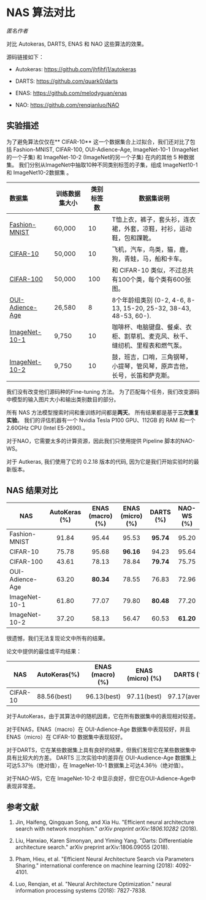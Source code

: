 # NAS 算法对比

*匿名作者*

对比 Autokeras, DARTS, ENAS 和 NAO 这些算法的效果。

源码链接如下：

- Autokeras: <https://github.com/jhfjhfj1/autokeras>

- DARTS: <https://github.com/quark0/darts>

- ENAS: <https://github.com/melodyguan/enas>

- NAO: <https://github.com/renqianluo/NAO>

## 实验描述

为了避免算法仅仅在** CIFAR-10** 这一个数据集合上过拟合，我们还对比了包括 Fashion-MNIST, CIFAR-100, OUI-Adience-Age, ImageNet-10-1 (ImageNet的一个子集) 和 ImageNet-10-2 (ImageNet的另一个子集) 在内的其他 5 种数据集。 我们分别从ImageNet中抽取10种不同类别标签的子集，组成 ImageNet10-1 和 ImageNet10-2数据集 。

| 数据集                                                                                     | 训练数据集大小 | 类别标签数 | 数据集说明                                                      |
|:--------------------------------------------------------------------------------------- | ------- | ----- | ---------------------------------------------------------- |
| [Fashion-MNIST](https://github.com/zalandoresearch/fashion-mnist)                       | 60,000  | 10    | T恤上衣，裤子，套头衫，连衣裙，外套，凉鞋，衬衫，运动鞋，包和踝靴。                         |
| [CIFAR-10](https://www.cs.toronto.edu/~kriz/cifar.html)                                 | 50,000  | 10    | 飞机，汽车，鸟类，猫，鹿，狗，青蛙，马，船和卡车。                                  |
| [CIFAR-100](https://www.cs.toronto.edu/~kriz/cifar.html)                                | 50,000  | 100   | 和 CIFAR-10 类似，不过总共有100个类，每个类有600张图。                        |
| [OUI-Adience-Age](https://talhassner.github.io/home/projects/Adience/Adience-data.html) | 26,580  | 8     | 8个年龄组类别 (0-2, 4-6, 8-13, 15-20, 25-32, 38-43, 48-53, 60-). |
| [ImageNet-10-1](http://www.image-net.org/)                                              | 9,750   | 10    | 咖啡杯、电脑键盘、餐桌、衣柜、割草机、麦克风、秋千、缝纫机、里程表和燃气泵。                     |
| [ImageNet-10-2](http://www.image-net.org/)                                              | 9,750   | 10    | 鼓，班吉，口哨，三角钢琴，小提琴，管风琴，原声吉他，长号，长笛和萨克斯。                       |

我们没有改变他们源码种的Fine-tuning 方法。 为了匹配每个任务，我们改变源码中模型的输入图片大小和输出类别数目的部分。

所有 NAS 方法模型搜索时间和重训练时间都是**两天**。 所有结果都是基于**三次重复实验**。 我们的评估机器有一个 Nvidia Tesla P100 GPU、112GB 的 RAM 和一个2.60GHz CPU (Intel E5-2690).。

对于NAO，它需要太多的计算资源，因此我们只使用提供 Pipeline 脚本的NAO-WS。

对于 Autkeras, 我们使用了它的 0.2.18 版本的代码, 因为它是我们开始实验时的最新版本。

## NAS 结果对比

| NAS             | AutoKeras (%) | ENAS (macro) (%) | ENAS (micro) (%) | DARTS (%) | NAO-WS (%) |
| --------------- |:-------------:|:----------------:|:----------------:|:---------:|:----------:|
| Fashion-MNIST   |     91.84     |      95.44       |      95.53       | **95.74** |   95.20    |
| CIFAR-10        |     75.78     |      95.68       |    **96.16**     |   94.23   |   95.64    |
| CIFAR-100       |     43.61     |      78.13       |      78.84       | **79.74** |   75.75    |
| OUI-Adience-Age |     63.20     |    **80.34**     |      78.55       |   76.83   |   72.96    |
| ImageNet-10-1   |     61.80     |      77.07       |      79.80       | **80.48** |   77.20    |
| ImageNet-10-2   |     37.20     |      58.13       |      56.47       |   60.53   | **61.20**  |

很遗憾，我们无法复现论文中所有的结果。

论文中提供的最佳或平均结果：

| NAS       | AutoKeras(%) | ENAS (macro) (%) | ENAS (micro) (%) |   DARTS (%)    | NAO-WS (%)  |
| --------- | ------------ |:----------------:|:----------------:|:--------------:|:-----------:|
| CIFAR- 10 | 88.56(best)  |   96.13(best)    |   97.11(best)    | 97.17(average) | 96.47(best) |

对于AutoKeras，由于其算法中的随机因素，它在所有数据集中的表现相对较差。

对于ENAS，ENAS（macro）在 OUI-Adience-Age 数据集中表现较好，并且 ENAS（micro）在 CIFAR-10 数据集中表现较好。

对于DARTS，它在某些数据集上具有良好的结果，但我们发现它在某些数据集中具有比较大的方差。 DARTS 三次实验中的差异在 OUI-Audience-Age 数据集上可达5.37％（绝对值），在 ImageNet-10-1 数据集上可达4.36％（绝对值）。

对于NAO-WS，它在 ImageNet-10-2 中显示良好，但它在OUI-Adience-Age中表现非常差。

## 参考文献

1. Jin, Haifeng, Qingquan Song, and Xia Hu. "Efficient neural architecture search with network morphism." *arXiv preprint arXiv:1806.10282* (2018).

2. Liu, Hanxiao, Karen Simonyan, and Yiming Yang. "Darts: Differentiable architecture search." arXiv preprint arXiv:1806.09055 (2018).

3. Pham, Hieu, et al. "Efficient Neural Architecture Search via Parameters Sharing." international conference on machine learning (2018): 4092-4101.

4. Luo, Renqian, et al. "Neural Architecture Optimization." neural information processing systems (2018): 7827-7838.